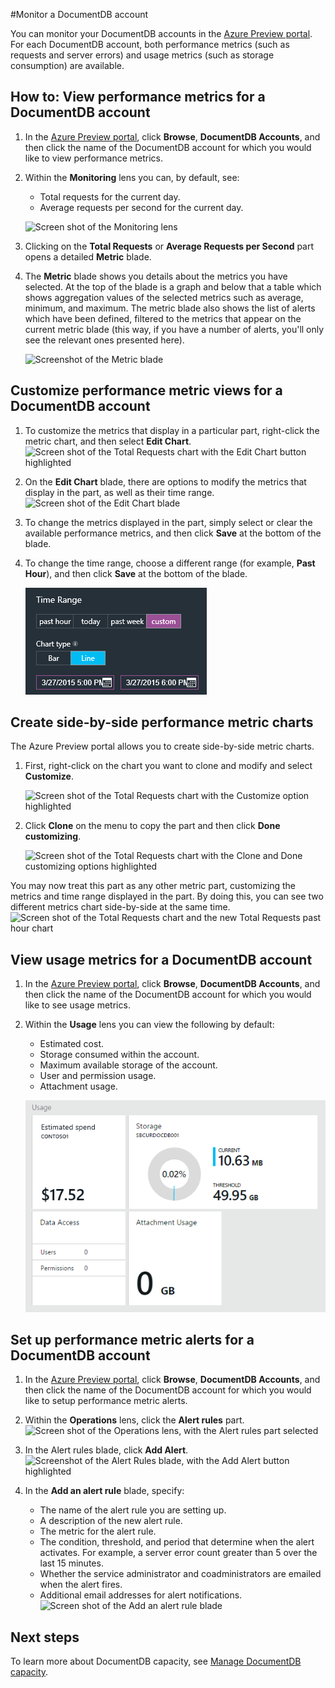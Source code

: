 <properties 
	pageTitle="Monitor a DocumentDB account | Azure" 
	description="Learn how to monitor your DocumentDB account for performance metrics (such as requests and server errors) and usage metrics (such as storage consumption)." 
	services="documentdb" 
	documentationCenter="" 
	authors="mimig1" 
	manager="jhubbard" 
	editor="cgronlun"/>

<tags 
	ms.service="documentdb" 
	ms.workload="data-services" 
	ms.tgt_pltfrm="na" 
	ms.devlang="na" 
	ms.topic="article" 
	ms.date="04/08/2015" 
	ms.author="mimig"/>

#Monitor a DocumentDB account  

You can monitor your DocumentDB accounts in the [Azure Preview portal](https://portal.azure.com/). For each DocumentDB account, both performance metrics (such as requests and server errors) and usage metrics (such as storage consumption) are available.

## <a id="metrics"></a>  How to: View performance metrics for a DocumentDB account
1.	In the [Azure Preview portal](https://portal.azure.com/), click **Browse**, **DocumentDB Accounts**, and then click the name of the DocumentDB account for which you would like to view performance metrics.
2.	Within the **Monitoring** lens you can, by default, see:
	*	Total requests for the current day.
	*	Average requests per second for the current day. 
	
	![Screen shot of the Monitoring lens](./media/documentdb-monitor-accounts/madocdb1.png)


3.	Clicking on the **Total Requests** or **Average Requests per Second** part opens a detailed **Metric** blade.
4.	The **Metric** blade shows you details about the metrics you have selected.  At the top of the blade is a graph and below that a table which shows aggregation values of the selected metrics such as average, minimum, and maximum.  The metric blade also shows the list of alerts which have been defined, filtered to the metrics that appear on the current metric blade (this way, if you have a number of alerts, you'll only see the relevant ones presented here).   

	![Screenshot of the Metric blade](./media/documentdb-monitor-accounts/madocdb2.png)


## <a id="custom"></a>Customize performance metric views for a DocumentDB account

1.	To customize the metrics that display in a particular part, right-click the metric chart, and then select **Edit Chart**.  
	![Screen shot of the Total Requests chart with the Edit Chart button highlighted](./media/documentdb-monitor-accounts/madocdb3.png)

2.	On the **Edit Chart** blade, there are options to modify the metrics that display in the part, as well as their time range.  
	![Screen shot of the Edit Chart blade](./media/documentdb-monitor-accounts/madocdb4.png)

3.	To change the metrics displayed in the part, simply select or clear the available performance metrics, and then click **Save** at the bottom of the blade.  
4.	To change the time range, choose a different range (for example, **Past Hour**), and then click **Save** at the bottom of the blade.  

	![Screen shot of the Time Range part of the Edit Chart blade showing how to enter a custom time range](./media/documentdb-monitor-accounts/madocdb5.png) 


## <a id="create"></a>Create side-by-side performance metric charts
The Azure Preview portal allows you to create side-by-side metric charts.  

1.	First, right-click on the chart you want to clone and modify and select **Customize**. 

	![Screen shot of the Total Requests chart with the Customize option highlighted](./media/documentdb-monitor-accounts/madocdb6.png)

2.	Click **Clone** on the menu to copy the part and then click **Done customizing**. 

	![Screen shot of the Total Requests chart with the Clone and Done customizing options highlighted](./media/documentdb-monitor-accounts/madocdb7.png)  


You may now treat this part as any other metric part, customizing the metrics and time range displayed in the part.  By doing this, you can see two different metrics chart side-by-side at the same time.  
	![Screen shot of the Total Requests chart and the new Total Requests past hour chart](./media/documentdb-monitor-accounts/madocdb8.png)  

## <a id="view"></a>View usage metrics for a DocumentDB account
1.	In the [Azure Preview portal](https://portal.azure.com/), click **Browse**, **DocumentDB Accounts**, and then click the name of the DocumentDB account for which you would like to see usage metrics.
2.	Within the **Usage** lens you can view the following by default:
	*	Estimated cost.
	*	Storage consumed within the account.
	*	Maximum available storage of the account.
	*	User and permission usage.
	*	Attachment usage.

	![Screen shot of the Usage lens](./media/documentdb-monitor-accounts/madocdb9.png)
 
## <a id="setup"></a>Set up performance metric alerts for a DocumentDB account
1.	In the [Azure Preview portal](https://portal.azure.com/), click **Browse**, **DocumentDB Accounts**, and then click the name of the DocumentDB account for which you would like to setup performance metric alerts.
2.	Within the **Operations** lens, click the **Alert rules** part.  
	![Screen shot of the Operations lens, with the Alert rules part selected](./media/documentdb-monitor-accounts/madocdb10.png)

3.	In the Alert rules blade, click **Add Alert**.  
	![Screenshot of the Alert Rules blade, with the Add Alert button highlighted](./media/documentdb-monitor-accounts/madocdb11.png)

4.	In the **Add an alert rule** blade, specify:
	*	The name of the alert rule you are setting up.
	*	A description of the new alert rule.
	*	The metric for the alert rule.
	*	The condition, threshold, and period that determine when the alert activates. For example, a server error count greater than 5 over the last 15 minutes.
	*	Whether the service administrator and coadministrators are emailed when the alert fires.
	*	Additional email addresses for alert notifications.  
	![Screen shot of the Add an alert rule blade](./media/documentdb-monitor-accounts/madocdb12.png)

 
## <a id="next"></a>Next steps
To learn more about DocumentDB capacity, see [Manage DocumentDB capacity](documentdb-manage.md). 

<!--Anchors-->
[How to view performance metrics for a DocumentDB account]: #How-to-view-performance-metrics-for-a-DocumentDB-account
[Customize performance metric views for a DocumentDB account]: #Customize-performance-metric-views-for-a-DocumentDB-account
[How to create side-by-side performance metric charts]: #How-to-create-side-by-side-performance-metric-charts
[How to view usage metrics for a DocumentDB account]: #How-to-view-usage-metrics-for-a-DocumentDB-account
[How to setup performance metric alerts for a DocumentDB account]: #How-to-setup-performance-metric-alerts-for-a-DocumentDB-account
[Next steps]: #Next-steps
